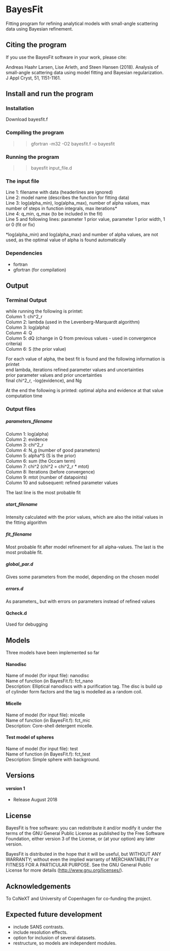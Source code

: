 # BayesFit
Fitting program for refining analytical models with small-angle scattering data using Bayesian refinement.  

## Citing the program  
If you use the BayesFit software in your work, please cite:                       

Andreas Haahr Larsen, Lise Arleth, and Steen Hansen (2018). Analysis of small-angle scattering data using model fitting and Bayesian regularization. J Appl Cryst, 51, 1151-1161.  

## Install and run the program

### Installation
Download bayesfit.f

### Compiling the program

>> gfortran -m32 -O2 bayesfit.f -o bayesfit

### Running the program

>> bayesfit input_file.d    

### The input file  
Line 1: filename with data (headerlines are ignored)  
Line 2: model name (describes the function for fitting data)  
Line 3: log(alpha_min), log(alpha_max), number of alpha values, max number of steps in function integrals, max iterations*   
Line 4: q_min, q_max (to be included in the fit)  
Line 5 and following lines: parameter 1 prior value, parameter 1 prior width, 1 or 0 (fit or fix)  

*log(alpha_min) and log(alpha_max) and number of alpha values, are not used, as the optimal value of alpha is found automatically  

### Dependencies  
- fortran  
- gfortran (for compilation)  

## Output

### Terminal Output
while running the following is printet:  
Column 1: chi^2_r  
Column 2: lambda (used in the Levenberg-Marquardt algorithm)  
Column 3: log(alpha)  
Column 4: Q  
Column 5: dQ (change in Q from previous values - used in convergence criteria)  
Column 6: S (the prior value)  

For each value of alpha, the best fit is found and the following information is printet  
end lambda, iterations
refined parameter values and uncertainties  
prior parameter values and prior uncertainties  
final chi^2_r, -log(evidence), and Ng

At the end the following is printed:
optimal alpha and evidence at that value
computation time  

### Output files

##### parameters_filename
Column 1: log(alpha)  
Column 2: evidence  
Column 3: chi^2_r  
Column 4: N_g (number of good parameters)  
Column 5: alpha*S (S is the prior)  
Column 6: sum (the Occam term)  
Column 7: chi^2 (chi^2 = chi^2_r * mtot)  
Column 8: Iterations (before convergence)  
Column 9: mtot (number of datapoints)  
Column 10 and subsequent: refined parameter values  

The last line is the most probable fit  

##### start_filename 
Intensity calculated with the prior values, which are also the initial values in the fitting algorithm  

##### fit_filename 
Most probable fit after model refinement for all alpha-values. The last is the most probable fit.

##### global_par.d
Gives some parameters from the model, depending on the chosen model

##### errors.d
As parameters_<filename> but with errors on parameters instead of refined values  

#### Qcheck.d
Used for debugging

## Models 

Three models have been implemented so far

#### Nanodisc
Name of model (for input file): nanodisc  
Name of function (in BayesFit.f): fct_nano  
Description: Elliptical nanodiscs with a purification tag. The disc is build up of cylinder form factors and the tag is modelled as a random coil.  

#### Micelle
Name of model (for input file): micelle  
Name of function (in BayesFit.f): fct_mic  
Description: Core-shell detergent micelle.  

#### Test model of spheres
Name of model (for input file): test  
Name of function (in BayesFit.f): fct_test  
Description: Simple sphere with background.  

## Versions  

#### version 1
- Release August 2018  

## License
BayesFit is free software: you can redistribute it and/or modify it under the terms of the GNU General Public License as published by the Free Software Foundation, either version 3 of the License, or (at your option) any later version.          

BayesFit is distributed in the hope that it will be useful, but WITHOUT ANY WARRANTY; without even the implied warranty of MERCHANTABILITY or FITNESS FOR A PARTICULAR PURPOSE.  See the GNU General Public License for more details (http://www.gnu.org/licenses/).  

## Acknowledgements
To CoNeXT and University of Copenhagen for co-funding the project.   

## Expected future development  
- include SANS contrasts.  
- include resolution effects.  
- option for inclusion of several datasets.  
- restructure, so models are independent modules.  
